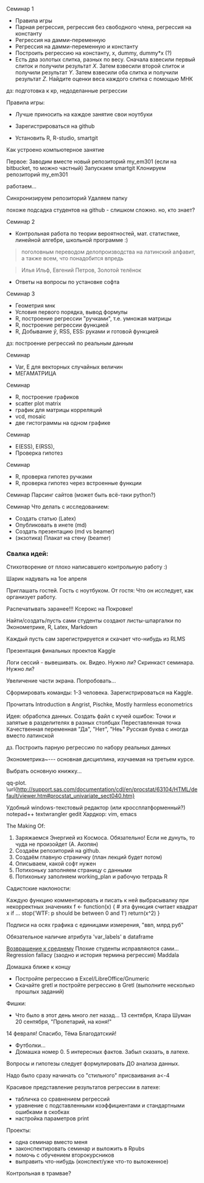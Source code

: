 Семинар 1
* Правила игры
* Парная регрессия, регрессия без свободного члена, регрессия на константу
* Регрессия на дамми-переменную
* Регрессия на дамми-переменную и константу
* Построить регрессию на константу, x, dummy, dummy*x (?)
* Есть два золотых слитка, разных по весу. Сначала взвесили первый слиток и получили результат $X$. Затем взвесили второй слиток и получили результат $Y$. Затем взвесили оба слитка и получили результат $Z$. Найдите оценки веса каждого слитка с помощью МНК

дз: подготовка к кр, недоделанные регрессии


Правила игры:
* Лучше приносить на каждое занятие свои ноутбуки


* Зарегистрироваться на github
* Установить R, R-studio, smartgit


Как устроено компьютерное занятие

Первое:
Заводим вместе новый репозиторий my_em301 (если на bitbucket, то можно частный)
Запускаем smartgit
Клонируем репозиторий my_em301

работаем...

Синхронизируем репозиторий
Удаляем папку

похоже подсадка студентов на github - слишком сложно. но, кто знает?






Семинар 2
* Контрольная работа по теории вероятностей, мат. статистике, линейной алгебре, школьной программе :)

> поголовным переводом делопроизводства на латинский алфавит, а также всем, что понадобится впредь

> Илья Ильф, Евгений Петров, Золотой телёнок

* Ответы на вопросы по установке софта

Семинар 3
* Геометрия мнк
* Условия первого порядка, вывод формулы
* R, построение регрессии "ручками", т.е. умножая матрицы
* R, построение регрессии функцией
* R, Добывание $\hat{y}$, RSS, ESS: руками и готовой функцией

дз: построение регрессий по реальным данным 

Семинар
* Var, E для векторных случайных величин
* МЕГАМАТРИЦА

Семинар 
* R, построение графиков
 * scatter plot matrix
 * график для матрицы корреляций
 * vcd, mosaic
 * две гистограммы на одном графике

Семинар 
* E(ESS), E(RSS), 
* Проверка гипотез

Семинар 
* R, проверка гипотез ручками 
* R, проверка гипотез через встроенные функции


Семинар
Парсинг сайтов (может быть всё-таки python?)

Семинар
Что делать с исследованием:
 * Создать статью (Latex)
 * Опубликовать в инете (md)
 * Создать презентацию (md vs beamer)
 * (экзотика) Плакат на стену (beamer)



### Свалка идей:


Стихотворение от плохо написавшего контрольную работу :)

Шарик надувать на 1ое апреля

Приглашать гостей. Гость с ноутбуком. От гостя: Что он исследует, как организует работу.

Распечатывать заранее!!! Ксерокс на Покровке!

Найти/создать/пусть сами студенты создают листы-шпаргалки по Эконометрике, R, Latex, Markdown 

Каждый пусть сам зарегистрируется и скачает что-нибудь из RLMS

Презентация финальных проектов Kaggle


Логи сессий - вывешивать. ок.
Видео. Нужно ли?
Скринкаст семинара. Нужно ли?

Увеличение части экрана. Попробовать...

Сформировать команды: 1-3 человека. Зарегистрироваться на Kaggle.

Прочитать Introduction в Angrist, Pischke, Mostly harmless econometrics

Идея: обработка данных. Создать файл с кучей ошибок:
Точки и запятые в разделителях в разных столбцах
Переставленная точка
Качественная переменная "Да", "Нет", "Неь"
Русская буква с иногда вместо латинской



дз. Построить парную регрессию по набору реальных данных



Эконометрика~--- основная дисциплина, изучаемая на третьем курсе.


Выбрать основную книжку...

qq-plot.
\url{http://support.sas.com/documentation/cdl/en/procstat/63104/HTML/default/viewer.htm#procstat_univariate_sect040.htm}



Удобный windows-текстовый редактор (или кроссплатформенный?)
notepad++
textwrangler
gedit
Хардкор: vim, emacs

The Making Of:

1. Заряжаемся Энергией из Космоса. Обязательно! Если не дунуть, то чуда не произойдет (А. Акопян)
2. Создаём репозиторий на github.
3. Создаём главную страничку (план лекций будет потом)
4. Описываем, какой софт нужен
5. Потихоньку заполняем страницу с данными
6. Потихоньку заполняем working_plan и рабочую тетрадь R



Садистские наклоности:

Каждую функцию комментировать и писать к ней выбрасывалку при некорректных значениях
f <- function(x) {
    # эта функция считает квадрат x
    if ... stop('WTF: p should be between 0 and 1')
    return(x^2)
}


Подписи на осях графика с единицами измерения, "ввп, млрд руб"

Обязательное наличие атрибута 'var_labels' в dataframe 


[Возвращение к среднему](http://avva.livejournal.com/2426970.html)
Плохие студенты исправляются сами...
Regression fallacy (заодно и история термина регрессия) Maddala


Домашка ближе к концу
* Постройте регрессию в Excel/LibreOffice/Gnumeric
* Скачайте gretl и постройте регрессию в Gretl (выполните несколько прошлых заданий)

Фишки:
* Что было в этот день много лет назад...
13 сентября, Клара Шуман
20 сентября, "Пролетарий, на коня!"


14 февраля! Спасибо, Тёма Благодатский!

* Футболки...
* Домашка номер 0. 5 интересных фактов. Забыл сказать, в латехе.


Вопросы и гипотезы следует формулировать ДО анализа данных.

Надо было сразу начинать со "стильного" присваивания a<-4

Красивое представление результатов регрессии в латехе:
* табличка со сравнением регрессий
* уравнение с подставленными коэффициентами и стандартными ошибками в скобках
* настройка параметров print


Проекты:
* одна семинар вместо меня
* законспектировать семинар и выложить в Rpubs
* помочь с обучением второкурсников
* выправить что-нибудь (конспект/уже что-то выложенное)


Контрольная в трамвае?






